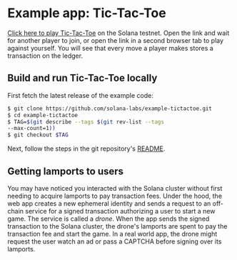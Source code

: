 # Example app: Tic-Tac-Toe

[Click here to play
Tic-Tac-Toe](https://solana-example-tictactoe.herokuapp.com/) on the Solana
testnet. Open the link and wait for another player to join, or open the link
in a second browser tab to play against yourself. You will see that every
move a player makes stores a transaction on the ledger.


## Build and run Tic-Tac-Toe locally

First fetch the latest release of the example code:

```sh
$ git clone https://github.com/solana-labs/example-tictactoe.git
$ cd example-tictactoe
$ TAG=$(git describe --tags $(git rev-list --tags
--max-count=1))
$ git checkout $TAG
```

Next, follow the steps in the git repository's
[README](https://github.com/solana-labs/example-tictactoe/blob/master/README.md).


## Getting lamports to users

You may have noticed you interacted with the Solana cluster without first
needing to acquire lamports to pay transaction fees. Under the hood, the web
app creates a new ephemeral identity and sends a request to an off-chain
service for a signed transaction authorizing a user to start a new game.
The service is called a *drone*. When the app sends the signed transaction
to the Solana cluster, the drone's lamports are spent to pay the transaction
fee and start the game. In a real world app, the drone might request the user
watch an ad or pass a CAPTCHA before signing over its lamports.

